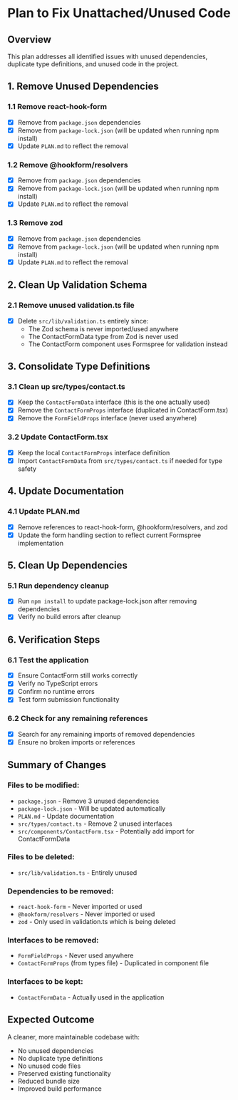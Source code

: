 # Plan to Fix Unattached/Unused Code

## Overview
This plan addresses all identified issues with unused dependencies, duplicate type definitions, and unused code in the project.

## 1. Remove Unused Dependencies

### 1.1 Remove react-hook-form
- [x] Remove from `package.json` dependencies
- [x] Remove from `package-lock.json` (will be updated when running npm install)
- [x] Update `PLAN.md` to reflect the removal

### 1.2 Remove @hookform/resolvers
- [x] Remove from `package.json` dependencies  
- [x] Remove from `package-lock.json` (will be updated when running npm install)
- [x] Update `PLAN.md` to reflect the removal

### 1.3 Remove zod
- [x] Remove from `package.json` dependencies
- [x] Remove from `package-lock.json` (will be updated when running npm install)
- [x] Update `PLAN.md` to reflect the removal

## 2. Clean Up Validation Schema

### 2.1 Remove unused validation.ts file
- [x] Delete `src/lib/validation.ts` entirely since:
  - The Zod schema is never imported/used anywhere
  - The ContactFormData type from Zod is never used
  - The ContactForm component uses Formspree for validation instead

## 3. Consolidate Type Definitions

### 3.1 Clean up src/types/contact.ts
- [x] Keep the `ContactFormData` interface (this is the one actually used)
- [x] Remove the `ContactFormProps` interface (duplicated in ContactForm.tsx)
- [x] Remove the `FormFieldProps` interface (never used anywhere)

### 3.2 Update ContactForm.tsx
- [x] Keep the local `ContactFormProps` interface definition
- [x] Import `ContactFormData` from `src/types/contact.ts` if needed for type safety

## 4. Update Documentation

### 4.1 Update PLAN.md
- [x] Remove references to react-hook-form, @hookform/resolvers, and zod
- [x] Update the form handling section to reflect current Formspree implementation

## 5. Clean Up Dependencies

### 5.1 Run dependency cleanup
- [x] Run `npm install` to update package-lock.json after removing dependencies
- [x] Verify no build errors after cleanup

## 6. Verification Steps

### 6.1 Test the application
- [x] Ensure ContactForm still works correctly
- [x] Verify no TypeScript errors
- [x] Confirm no runtime errors
- [x] Test form submission functionality

### 6.2 Check for any remaining references
- [x] Search for any remaining imports of removed dependencies
- [x] Ensure no broken imports or references

## Summary of Changes

### Files to be modified:
- `package.json` - Remove 3 unused dependencies
- `package-lock.json` - Will be updated automatically
- `PLAN.md` - Update documentation
- `src/types/contact.ts` - Remove 2 unused interfaces
- `src/components/ContactForm.tsx` - Potentially add import for ContactFormData

### Files to be deleted:
- `src/lib/validation.ts` - Entirely unused

### Dependencies to be removed:
- `react-hook-form` - Never imported or used
- `@hookform/resolvers` - Never imported or used  
- `zod` - Only used in validation.ts which is being deleted

### Interfaces to be removed:
- `FormFieldProps` - Never used anywhere
- `ContactFormProps` (from types file) - Duplicated in component file

### Interfaces to be kept:
- `ContactFormData` - Actually used in the application

## Expected Outcome
A cleaner, more maintainable codebase with:
- No unused dependencies
- No duplicate type definitions
- No unused code files
- Preserved existing functionality
- Reduced bundle size
- Improved build performance
